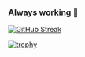 ### Always working 🤔
[![GitHub Streak](https://streak-stats.demolab.com/?user=ShikoSCS&theme=dark)](https://git.io/streak-stats)

[![trophy](https://github-profile-trophy.vercel.app/?username=ShikoSCS&theme=dark_lover&no-bg=true&rank=S,AAA,AA,A,B,C&column=4)](https://github.com/ryo-ma/github-profile-trophy)
<!--
**ShikoSCS/ShikoSCS** is a ✨ _special_ ✨ repository because its `README.md` (this file) appears on your GitHub profile.

Here are some ideas to get you started:

- 🔭 I’m currently working on ...
- 🌱 I’m currently learning ...
- 👯 I’m looking to collaborate on ...
- 🤔 I’m looking for help with ...
- 💬 Ask me about ...
- 📫 How to reach me: ...
- 😄 Pronouns: ...
- ⚡ Fun fact: ...
-->
